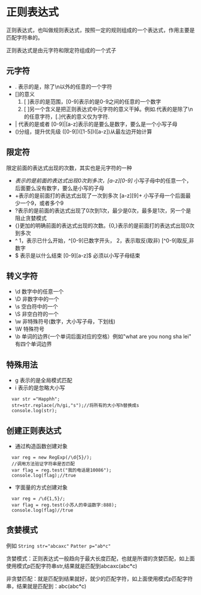 # 正则表达式
  正则表达式，也叫做规则表达式，按照一定的规则组成的一个表达式，作用主要是匹配字符串的。

  正则表达式是由元字符和限定符组成的一个式子
## 元字符
  - . 表示的是，除了\n以外的任意的一个字符
  - []的意义    
    1. [ ]表示的是范围，[0-9]表示的是0-9之间的任意的一个数字
    2. [ ]另一个含义是把正则表达式中元字符的意义干掉。例如.代表的是除了\n的任意字符，[.]代表的意义仅为字符.
  -  | 代表的是或者 [0-9]|[a-z]表示的是要么是数字，要么是一个小写子母
  -  ()分组，提升优先级 ([0-9])([1-5])([a-z])从最左边开始计算
  
## 限定符
  限定前面的表达式出现的次数，其实也是元字符的一种

  - *表示的是前面的表达式出现0次到多次，[a-z][0-9]* 小写子母中的任意一个，后面要么没有数字，要么是小写的子母
  - +表示的是前面打的表达式出现了一次到多次 [a-z][9]+ 小写子母一个后面最少一个9，或者多个9
  -  ?表示的是前面的表达式出现了0次到1次，最少是0次，最多是1次，另一个是阻止贪婪模式
  - {}更加的明确前面的表达式出现的次数。{0,}表示的是前面打的表达式出现0次到多次
  - ^
    1，表示已什么开始，^[0-9]已数字开头，
    2，表示取反(取非) [^0-9]取反,非数字
  - $ 表示是以什么结束 [0-9][a-z]$ 必须以小写子母结束
  
## 转义字符 
  - \d 数字中的任意一个  
  - \D 非数字中的一个
  - \s 空白符中的一个
  - \S 非空白符的一个
  - \w 非特殊符号(数字，大小写子母，下划线)
  - \W 特殊符号
  - \b 单词的边界(一个单词后面对应的空格）例如"what are you nong sha lei" 有四个单词边界
  
## 特殊用法
  - g 表示的是全局模式匹配
  - i 表示的是忽略大小写  
  ```
    var str ="Happhh";
    str=str.replace(/h/gi,"s");//将所有的大小写h替换成s
    console.log(str);
  ``` 
## 创建正则表达式
  - 通过构造函数创建对象
  ```
    var reg = new RegExp(/\d{5}/);
    //调用方法验证字符串是否匹配
    var flag = reg.test("我的电话是10086");
    console.log(flag);//true  
  ```  
  - 字面量的方式创建对象
  ```
    var reg = /\d{1,5}/;
    var flag = reg.test(小苏人的幸运数字:888);
    console.log(flag)//true
  ```  

## 贪婪模式
   例如 `String str="abcaxc"` `Patter p="ab*c"`

   贪婪模式：正则表达式一般趋向于最大长度匹配，也就是所谓的贪婪匹配，如上面使用模式p匹配字符串str,结果就是匹配到abcaxc(abc*c)

   非贪婪匹配：就是匹配到结果就好，就少的匹配字符，如上面使用模式p匹配字符串，结果就是匹配到：abc(abc*c)  